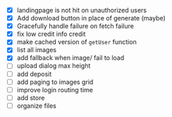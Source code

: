 
- [X] landingpage is not hit on unauthorized users
- [X] Add download button in place of generate (maybe)
- [X] Gracefully handle failure on fetch failure
- [X] fix low credit info credit
- [X] make cached version of `getUser` function
- [X] list all images
- [X] add fallback when image/ fail to load
- [ ] upload dialog max height
- [ ] add deposit
- [ ] add paging to images grid
- [ ] improve login routing time
- [ ] add store
- [ ] organize files
